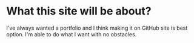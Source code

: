 # What this site will be about?
I've always wanted a portfolio and I think making it on GitHub site is best option. I'm able to do what I want with no obstacles.
